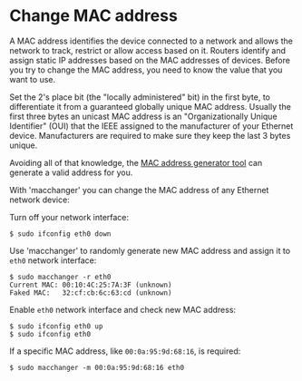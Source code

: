 # Change MAC address

A MAC address identifies the device connected to a network and allows the network to track, restrict or allow access 
based on it. Routers identify and assign static IP addresses based on the MAC addresses of devices. Before you try to 
change the MAC address, you need to know the value that you want to use.

Set the 2's place bit (the "locally administered" bit) in the first byte, to differentiate it from a guaranteed 
globally unique MAC address. Usually the first three bytes an unicast MAC address is an 
"Organizationally Unique Identifier" (OUI) that the IEEE assigned to the manufacturer of your Ethernet device. 
Manufacturers are required to make sure they keep the last 3 bytes unique. 

Avoiding all of that knowledge, the [MAC address generator tool](https://miniwebtool.com/mac-address-generator/) can 
generate a valid address for you.

With 'macchanger' you can change the MAC address of any Ethernet network device:

Turn off your network interface:

```
$ sudo ifconfig eth0 down
```

Use 'macchanger' to randomly generate new MAC address and assign it to `eth0` network interface:

```
$ sudo macchanger -r eth0
Current MAC: 00:10:4C:25:7A:3F (unknown)
Faked MAC:   32:cf:cb:6c:63:cd (unknown)
```

Enable `eth0` network interface and check new MAC address:

```
$ sudo ifconfig eth0 up
$ sudo ifconfig eth0
```

If a specific MAC address, like `00:0a:95:9d:68:16`, is required:

```
$ sudo macchanger -m 00:0a:95:9d:68:16 eth0
```
